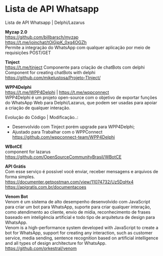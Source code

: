 # Lista de API Whatsapp
Lista de API Whatsapp | Delphi/Lazarus

<b>Myzap 2.0</b><br>
https://github.com/billbarsch/myzap <Br>
https://t.me/joinchat/tOiGjpK_0xg4OGZh <br>
Permite a integração do WhatsApp com qualquer aplicação por meio de requisições POST/GET<br>

  <b>Tinject</b><br> https://t.me/tinject
  Componente para criação de chatBots com delphi
  Component for creating chatBots with delphi<br>
  https://github.com/mikelustosa/Projeto-TInject/<br>

  <b>WPP4Delphi</b><br> https://t.me/WPP4Delphi | https://t.me/wppconnect<Br> 
  WPP4Delphi é um projeto open-source com o objetivo de exportar funções do WhatsApp Web para Delphi/Lazarus, que podem ser usadas para apoiar a criação de qualquer interação.<br>

  Evolução do Código | Modificação..: <br>
  - Desenvolvido com Tinject porém upgrade para WPP4Delphi;<br>
  - Ajustado para Trabalhar com o WPPConnect<br>
  https://github.com/wppconnect-team/WPP4Delphi<br>
  
  <b>WBotCE</b><br>
component for lazarus<br>
https://github.com/OpenSourceCommunityBrasil/WBotCE<br>

  <b>API Grátis</b><br>
  Com esse serviço é possivel você enviar, receber mensagens e arquivos de forma simples.<Br>
  https://documenter.getpostman.com/view/11074732/Uz5DqHx4<br>
  https://apigratis.com.br/documentacoes<br>
  
  <b>Venom Bot</b><br>
  Venom é um sistema de alto desempenho desenvolvido com JavaScript para criar um bot para WhatsApp, suporte para criar qualquer interação, como atendimento ao cliente, envio de mídia, reconhecimento de frases baseado em inteligência artificial e todo tipo de arquitetura de design para WhatsApp.<Br>
  Venom is a high-performance system developed with JavaScript to create a bot for WhatsApp, support for creating any interaction, such as customer service, media sending, sentence recognition based on artificial intelligence and all types of design architecture for WhatsApp.<Br>
  https://github.com/orkestral/venom
